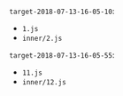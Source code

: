 
`target-2018-07-13-16-05-10`: 

- `1.js` 
- `inner/2.js`

`target-2018-07-13-16-05-55`: 

- `11.js`
- `inner/12.js`

